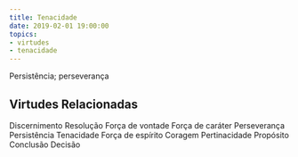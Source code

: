 ```yaml
---
title: Tenacidade
date: 2019-02-01 19:00:00
topics: 
- virtudes
- tenacidade
---
```


Persistência; perseverança

## Virtudes Relacionadas
Discernimento
Resolução
Força de vontade
Força de caráter
Perseverança
Persistência
Tenacidade
Força de espírito
Coragem
Pertinacidade
Propósito
Conclusão
Decisão

